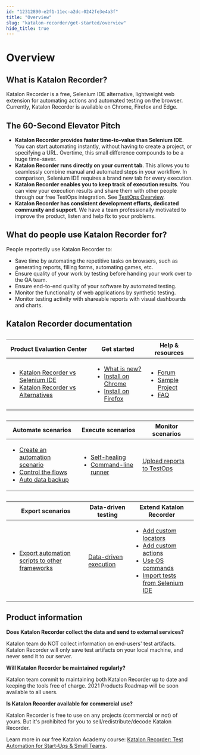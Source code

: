 ```yaml
---
id: "12312890-e2f1-11ec-a2dc-0242fe3e4a3f"
title: "Overview"
slug: "katalon-recorder/get-started/overview"
hide_title: true
---
```

    

# <a id="id_overview" class="anchor_top_offset"/><a id="ariaid-title1" class="anchor_top_offset"/>Overview

    
    
  

## <a id="id_1" class="anchor_top_offset"/>What is Katalon Recorder?

<p xmlns="http://www.w3.org/1999/xhtml" className="p">Katalon Recorder is a free, Selenium IDE alternative, lightweight web extension for automating actions and automated testing on the browser. Currently, Katalon Recorder is available on Chrome, Firefox and Edge.</p> 

## <a id="id_2" class="anchor_top_offset"/>The 60-Second Elevator Pitch

<ul xmlns="http://www.w3.org/1999/xhtml" className="ul"><li className="li"><strong className="ph b">Katalon Recorder provides faster time-to-value than Selenium IDE</strong>. You can start automating instantly, without having to create a project, or specifying a URL. Overtime, this small difference compounds to be a huge time-saver.</li><li className="li"><strong className="ph b">Katalon Recorder runs directly on your current tab</strong>. This allows you to seamlessly combine manual and automated steps in your workflow. In comparison, Selenium IDE requires a brand new tab for every execution.</li><li className="li"><strong className="ph b">Katalon Recorder enables you to keep track of execution results</strong>. You can view your execution results and share them with other people through our free TestOps integration. See <a className="xref" href="/docs/legacy/katalon-testops/overview/testops-overview">TestOps Overview</a>.</li><li className="li"><strong className="ph b">Katalon Recorder has consistent development efforts, dedicated community and support</strong>. We have a team professionally motivated to improve the product, listen and help fix to your problems.</li></ul> 

## <a id="id_3" class="anchor_top_offset"/>What do people use Katalon Recorder for?

<p xmlns="http://www.w3.org/1999/xhtml" className="p">People reportedly use Katalon Recorder to:</p> 
<ul xmlns="http://www.w3.org/1999/xhtml" className="ul"><li className="li">Save time by automating the repetitive tasks on browsers, such as generating reports, filling forms, automating games, etc.</li><li className="li">Ensure quality of your work by testing before handing your work over to the QA team.</li><li className="li">Ensure end-to-end quality of your software by automated testing.</li><li className="li">Monitor the functionality of web applications by synthetic testing.</li><li className="li">Monitor testing activity with shareable reports with visual dashboards and charts.</li></ul> 

## <a id="id_4" class="anchor_top_offset"/>Katalon Recorder documentation

<table xmlns="http://www.w3.org/1999/xhtml" className="table"><caption /><colgroup><col style={{width: '33.33333333333333%'}} /><col style={{width: '33.33333333333333%'}} /><col style={{width: '33.33333333333333%'}} /></colgroup><thead className="thead"><tr className><th className="entry anchor_top_offset" id="id_4__entry__1">Product Evaluation Center</th><th className="entry anchor_top_offset" id="id_4__entry__2">Get started</th><th className="entry anchor_top_offset" id="id_4__entry__3">Help &amp; resources</th></tr></thead><tbody className="tbody"><tr className><td className="entry" headers="id_4__entry__1 id_4__entry__2 id_4__entry__3 "><ul className="ul"><li className="li"><a className="xref" href="/docs/legacy/katalon-recorder/production-evaluation-center/katalon-recorder-vs-selenium-ide">Katalon Recorder vs Selenium IDE</a></li><li className="li"><a className="xref" href="/docs/legacy/katalon-recorder/production-evaluation-center/katalon-recorder-vs-alternatives">Katalon Recorder vs Alternatives</a></li></ul></td><td className="entry" headers="id_4__entry__1 id_4__entry__2 id_4__entry__3 "><ul className="ul"><li className="li"><a className="xref" href="/docs/legacy/katalon-recorder/get-started/release-notes">What is new?</a></li><li className="li"><a className="xref j-external-link" href="https://chrome.google.com/webstore/detail/katalon-recorder-selenium/ljdobmomdgdljniojadhoplhkpialdid" target="_blank">Install on Chrome</a></li><li className="li"><a className="xref j-external-link" href="https://addons.mozilla.org/en-US/firefox/addon/katalon-automation-record/" target="_blank">Install on Firefox</a></li></ul></td><td className="entry" headers="id_4__entry__1 id_4__entry__2 id_4__entry__3 "><ul className="ul"><li className="li"><a className="xref j-external-link" href="https://forum.katalon.com/c/community-discussion/katalon-recorder/17" target="_blank">Forum</a></li><li className="li"><a className="xref" href="/docs/legacy/katalon-recorder/help-and-resources/samples">Sample Project</a></li><li className="li"><a className="xref" href="/docs/legacy/katalon-recorder/help-and-resources/faq-and-troubleshooting-instructions">FAQ</a></li></ul></td></tr></tbody></table> 
<table xmlns="http://www.w3.org/1999/xhtml" className="table"><caption /><colgroup><col style={{width: '33.33333333333333%'}} /><col style={{width: '33.33333333333333%'}} /><col style={{width: '33.33333333333333%'}} /></colgroup><thead className="thead"><tr className><th className="entry anchor_top_offset" id="id_4__entry__7">Automate scenarios</th><th className="entry anchor_top_offset" id="id_4__entry__8">Execute scenarios</th><th className="entry anchor_top_offset" id="id_4__entry__9">Monitor scenarios</th></tr></thead><tbody className="tbody"><tr className><td className="entry" headers="id_4__entry__7 id_4__entry__8 id_4__entry__9 "><ul className="ul"><li className="li"><a className="xref" href="/docs/legacy/katalon-recorder/get-your-job-done/automate-scenarios/create-your-first-automation-script">Create an automation scenario</a></li><li className="li"><a className="xref" href="/docs/legacy/katalon-recorder/get-your-job-done/automate-scenarios/control-the-flows/handle-conditional-cases-in-your-tests">Control the flows</a></li><li className="li"><a className="xref" href="/docs/legacy/katalon-recorder/get-your-job-done/automate-scenarios/back-up-data-automatically">Auto data backup</a></li></ul></td><td className="entry" headers="id_4__entry__7 id_4__entry__8 id_4__entry__9 "><ul className="ul"><li className="li"><a className="xref" href="/docs/legacy/katalon-recorder/get-your-job-done/execute-scenarios/use-the-self-healing-function">Self-healing</a></li><li className="li"><a className="xref" href="/docs/legacy/katalon-recorder/get-your-job-done/execute-scenarios/use-the-command-line-runner">Command-line runner</a></li></ul></td><td className="entry" headers="id_4__entry__7 id_4__entry__8 id_4__entry__9 "><a className="xref" href="#">Upload reports to TestOps</a></td></tr></tbody></table> 
<table xmlns="http://www.w3.org/1999/xhtml" className="table"><caption /><colgroup><col style={{width: '33.33333333333333%'}} /><col style={{width: '33.33333333333333%'}} /><col style={{width: '33.33333333333333%'}} /></colgroup><thead className="thead"><tr className><th className="entry anchor_top_offset" id="id_4__entry__13">Export scenarios</th><th className="entry anchor_top_offset" id="id_4__entry__14">Data-driven testing</th><th className="entry anchor_top_offset" id="id_4__entry__15">Extend Katalon Recorder</th></tr></thead><tbody className="tbody"><tr className><td className="entry" headers="id_4__entry__13 id_4__entry__14 id_4__entry__15 "><ul className="ul"><li className="li"><a className="xref" href="/docs/legacy/katalon-recorder/get-your-job-done/export-scenarios/export-katalon-recorder-scripts-to-other-frameworks">Export automation scripts to other frameworks</a></li></ul></td><td className="entry" headers="id_4__entry__13 id_4__entry__14 id_4__entry__15 "><a className="xref" href="/docs/legacy/katalon-recorder/get-your-job-done/data-driven-testing/data-driven-testing-in-katalon-recorder">Data-driven execution</a></td><td className="entry" headers="id_4__entry__13 id_4__entry__14 id_4__entry__15 "><ul className="ul"><li className="li"><a className="xref" href="/docs/legacy/katalon-recorder/get-your-job-done/extend-katalon-recorder/extension-scripts-aka-user-extensions.js-for-custom-locator-builders-and-actions#id_1">Add custom locators</a></li><li className="li"><a className="xref" href="/docs/legacy/katalon-recorder/get-your-job-done/extend-katalon-recorder/extension-scripts-aka-user-extensions.js-for-custom-locator-builders-and-actions#id_3">Add custom actions</a></li><li className="li"><a className="xref" href="/docs/legacy/katalon-recorder/get-your-job-done/extend-katalon-recorder/katalon-recorder-helper-tool#id_5">Use OS commands</a></li><li className="li"><a className="xref" href="/docs/legacy/katalon-recorder/get-your-job-done/extend-katalon-recorder/import-tests-from-selenium-ide">Import tests from Selenium IDE</a></li></ul></td></tr></tbody></table> 

## <a id="id_5" class="anchor_top_offset"/>Product information

<p xmlns="http://www.w3.org/1999/xhtml" className="p"><strong className="ph b">Does Katalon Recorder collect the data and send to external services?</strong></p> 
<p xmlns="http://www.w3.org/1999/xhtml" className="p">Katalon team do NOT collect information on end-users' test artifacts. Katalon Recorder will only save test artifacts on your local machine, and never send it to our server.</p> 
<p xmlns="http://www.w3.org/1999/xhtml" className="p"><strong className="ph b">Will Katalon Recorder be maintained regularly?</strong></p> 
<p xmlns="http://www.w3.org/1999/xhtml" className="p">Katalon team commit to maintaining both Katalon Recorder up to date and keeping the tools free of charge. 2021 Products Roadmap will be soon available to all users.</p> 
<p xmlns="http://www.w3.org/1999/xhtml" className="p"><strong className="ph b">Is Katalon Recorder available for commercial use?</strong></p> 
<p xmlns="http://www.w3.org/1999/xhtml" className="p">Katalon Recorder is free to use on any projects (commercial or not) of yours. But it's prohibited for you to sell/redistribute/decode Katalon Recorder.</p> 
<p xmlns="http://www.w3.org/1999/xhtml" className="p">Learn more in our free Katalon Academy course: <a className="xref j-external-link" href="https://academy.katalon.com/courses/browser-automation/?utm_source=kat_docs&utm_medium=kr_overview" target="_blank">Katalon Recorder: Test Automation for Start-Ups &amp; Small Teams</a>.</p> 
